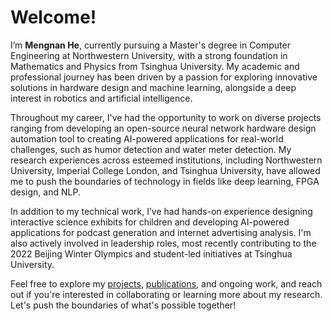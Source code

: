 # Welcome!

I’m **Mengnan He**, currently pursuing a Master's degree in Computer Engineering at Northwestern University, with a strong foundation in Mathematics and Physics from Tsinghua University. My academic and professional journey has been driven by a passion for exploring innovative solutions in hardware design and machine learning, alongside a deep interest in robotics and artificial intelligence.

Throughout my career, I've had the opportunity to work on diverse projects ranging from developing an open-source neural network hardware design automation tool to creating AI-powered applications for real-world challenges, such as humor detection and water meter detection. My research experiences across esteemed institutions, including Northwestern University, Imperial College London, and Tsinghua University, have allowed me to push the boundaries of technology in fields like deep learning, FPGA design, and NLP.

In addition to my technical work, I’ve had hands-on experience designing interactive science exhibits for children and developing AI-powered applications for podcast generation and internet advertising analysis. I'm also actively involved in leadership roles, most recently contributing to the 2022 Beijing Winter Olympics and student-led initiatives at Tsinghua University.

Feel free to explore my [projects](#projects), [publications](#publications), and ongoing work, and reach out if you're interested in collaborating or learning more about my research. Let's push the boundaries of what's possible together!
